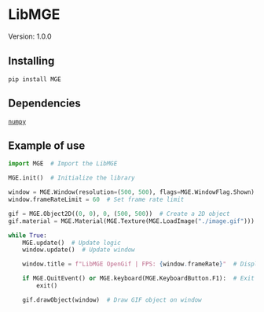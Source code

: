 # LibMGE 

Version: 1.0.0  

## Installing
```
pip install MGE
```

## Dependencies
[`numpy`](https://pypi.org/project/numpy/)

## Example of use
```py
import MGE  # Import the LibMGE

MGE.init()  # Initialize the library

window = MGE.Window(resolution=(500, 500), flags=MGE.WindowFlag.Shown)  # Create a window
window.frameRateLimit = 60  # Set frame rate limit

gif = MGE.Object2D((0, 0), 0, (500, 500))  # Create a 2D object
gif.material = MGE.Material(MGE.Texture(MGE.LoadImage("./image.gif")))  # Load the GIF and assign to object

while True:
    MGE.update()  # Update logic
    window.update()  # Update window

    window.title = f"LibMGE OpenGif | FPS: {window.frameRate}"  # Display FPS in window title

    if MGE.QuitEvent() or MGE.keyboard(MGE.KeyboardButton.F1):  # Exit if quit event or F1 key is pressed
        exit()

    gif.drawObject(window)  # Draw GIF object on window
```
